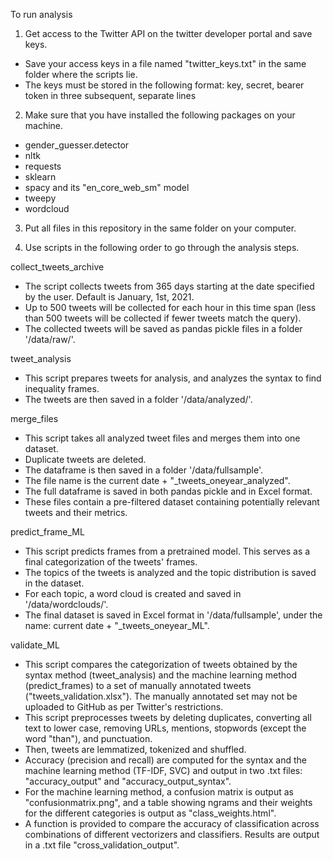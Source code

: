 To run analysis
1) Get access to the Twitter API on the twitter developer portal and save keys.
- Save your access keys in a file named "twitter_keys.txt" in the same folder where the scripts lie. 
- The keys must be stored in the following format: key, secret, bearer token in three subsequent, separate lines

2) Make sure that you have installed the following packages on your machine.
- gender_guesser.detector
- nltk
- requests
- sklearn
- spacy and its "en_core_web_sm" model
- tweepy
- wordcloud

3) Put all files in this repository in the same folder on your computer.

4) Use scripts in the following order to go through the analysis steps. 

collect_tweets_archive
- The script collects tweets from 365 days starting at the date specified by the user. Default is January, 1st, 2021. 
- Up to 500 tweets will be collected for each hour in this time span (less than 500 tweets will be collected if fewer tweets match the query).
- The collected tweets will be saved as pandas pickle files in a folder '/data/raw/'. 
	
tweet_analysis
- This script prepares tweets for analysis, and analyzes the syntax to find inequality frames.
- The tweets are then saved in a folder '/data/analyzed/'. 

merge_files
- This script takes all analyzed tweet files and merges them into one dataset.
- Duplicate tweets are deleted. 
- The dataframe is then saved in a folder '/data/fullsample'.
- The file name is the current date + "_tweets_oneyear_analyzed".
- The full dataframe is saved in both pandas pickle and in Excel format. 
- These files contain a pre-filtered dataset containing potentially relevant tweets and their metrics.

predict_frame_ML
- This script predicts frames from a pretrained model. This serves as a final categorization of the tweets' frames.
- The topics of the tweets is analyzed and the topic distribution is saved in the dataset.
- For each topic, a word cloud is created and saved in '/data/wordclouds/'.
- The final dataset is saved in Excel format in '/data/fullsample', under the name: current date + "_tweets_oneyear_ML".

validate_ML
- This script compares the categorization of tweets obtained by the syntax method (tweet_analysis) and the machine learning method (predict_frames) to a set of manually annotated tweets ("tweets_validation.xlsx"). The manually annotated set may not be uploaded to GitHub as per Twitter's restrictions.
- This script preprocesses tweets by deleting duplicates, converting all text to lower case, removing URLs, mentions, stopwords (except the word "than"), and punctuation. 
- Then, tweets are lemmatized, tokenized and shuffled.
- Accuracy (precision and recall) are computed for the syntax and the machine learning method (TF-IDF, SVC) and output in two .txt files: "accuracy_output" and "accuracy_output_syntax". 
- For the machine learning method, a confusion matrix is output as "confusionmatrix.png", and a table showing ngrams and their weights for the different categories is output as "class_weights.html".
- A function is provided to compare the accuracy of classification across combinations of different vectorizers and classifiers. Results are output in a .txt file "cross_validation_output". 
